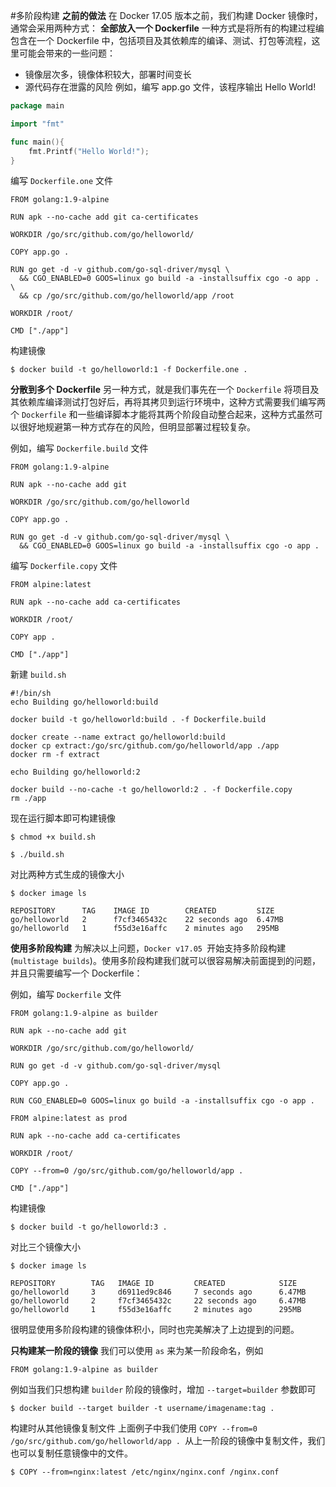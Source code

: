 #多阶段构建
**之前的做法**
在 Docker 17.05 版本之前，我们构建 Docker 镜像时，通常会采用两种方式：
**全部放入一个 Dockerfile**
一种方式是将所有的构建过程编包含在一个 Dockerfile 中，包括项目及其依赖库的编译、测试、打包等流程，这里可能会带来的一些问题：
* 镜像层次多，镜像体积较大，部署时间变长
* 源代码存在泄露的风险
例如，编写 app.go 文件，该程序输出 Hello World!
```go
package main

import "fmt"

func main(){  
    fmt.Printf("Hello World!");
}
```
编写 `Dockerfile.one` 文件
```shell
FROM golang:1.9-alpine

RUN apk --no-cache add git ca-certificates

WORKDIR /go/src/github.com/go/helloworld/

COPY app.go .

RUN go get -d -v github.com/go-sql-driver/mysql \
  && CGO_ENABLED=0 GOOS=linux go build -a -installsuffix cgo -o app . \
  && cp /go/src/github.com/go/helloworld/app /root

WORKDIR /root/

CMD ["./app"]
```
构建镜像
```shell
$ docker build -t go/helloworld:1 -f Dockerfile.one .
```
**分散到多个 Dockerfile**
另一种方式，就是我们事先在一个 `Dockerfile` 将项目及其依赖库编译测试打包好后，再将其拷贝到运行环境中，这种方式需要我们编写两个 `Dockerfile` 和一些编译脚本才能将其两个阶段自动整合起来，这种方式虽然可以很好地规避第一种方式存在的风险，但明显部署过程较复杂。

例如，编写 `Dockerfile.build` 文件
```shell
FROM golang:1.9-alpine

RUN apk --no-cache add git

WORKDIR /go/src/github.com/go/helloworld

COPY app.go .

RUN go get -d -v github.com/go-sql-driver/mysql \
  && CGO_ENABLED=0 GOOS=linux go build -a -installsuffix cgo -o app .
```
编写 `Dockerfile.copy` 文件
```shell
FROM alpine:latest

RUN apk --no-cache add ca-certificates

WORKDIR /root/

COPY app .

CMD ["./app"]
```
新建 `build.sh`
```shell
#!/bin/sh
echo Building go/helloworld:build

docker build -t go/helloworld:build . -f Dockerfile.build

docker create --name extract go/helloworld:build
docker cp extract:/go/src/github.com/go/helloworld/app ./app
docker rm -f extract

echo Building go/helloworld:2

docker build --no-cache -t go/helloworld:2 . -f Dockerfile.copy
rm ./app
```
现在运行脚本即可构建镜像
```shell
$ chmod +x build.sh

$ ./build.sh
```
对比两种方式生成的镜像大小
```shell
$ docker image ls

REPOSITORY      TAG    IMAGE ID        CREATED         SIZE
go/helloworld   2      f7cf3465432c    22 seconds ago  6.47MB
go/helloworld   1      f55d3e16affc    2 minutes ago   295MB
```
**使用多阶段构建**
为解决以上问题，`Docker v17.05 `开始支持多阶段构建 (`multistage builds`)。使用多阶段构建我们就可以很容易解决前面提到的问题，并且只需要编写一个 Dockerfile：

例如，编写 `Dockerfile` 文件
```shell
FROM golang:1.9-alpine as builder

RUN apk --no-cache add git

WORKDIR /go/src/github.com/go/helloworld/

RUN go get -d -v github.com/go-sql-driver/mysql

COPY app.go .

RUN CGO_ENABLED=0 GOOS=linux go build -a -installsuffix cgo -o app .

FROM alpine:latest as prod

RUN apk --no-cache add ca-certificates

WORKDIR /root/

COPY --from=0 /go/src/github.com/go/helloworld/app .

CMD ["./app"]
```
构建镜像
```shell
$ docker build -t go/helloworld:3 .
```
对比三个镜像大小
```shell
$ docker image ls

REPOSITORY        TAG   IMAGE ID         CREATED            SIZE
go/helloworld     3     d6911ed9c846     7 seconds ago      6.47MB
go/helloworld     2     f7cf3465432c     22 seconds ago     6.47MB
go/helloworld     1     f55d3e16affc     2 minutes ago      295MB
```
很明显使用多阶段构建的镜像体积小，同时也完美解决了上边提到的问题。

**只构建某一阶段的镜像**
我们可以使用 `as` 来为某一阶段命名，例如
```shell
FROM golang:1.9-alpine as builder
```
例如当我们只想构建 `builder` 阶段的镜像时，增加 `--target=builder` 参数即可
```shell
$ docker build --target builder -t username/imagename:tag .
```
构建时从其他镜像复制文件
上面例子中我们使用 `COPY --from=0 /go/src/github.com/go/helloworld/app . `从上一阶段的镜像中复制文件，我们也可以复制任意镜像中的文件。
```shell
$ COPY --from=nginx:latest /etc/nginx/nginx.conf /nginx.conf
```